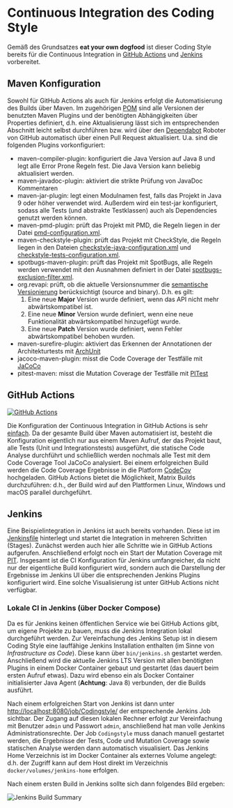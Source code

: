 # Continuous Integration des Coding Style

Gemäß des Grundsatzes **eat your own dogfood** ist dieser Coding Style bereits für die Continuous Integration
in [GitHub Actions](https://github.com/features/actions) und [Jenkins](https://jenkins.io) vorbereitet. 

## Maven Konfiguration

Sowohl für GitHub Actions als auch für Jenkins erfolgt die Automatisierung des Builds über Maven. Im zugehörigen 
[POM](../pom.xml) sind alle Versionen der benutzten Maven Plugins und der benötigten Abhängigkeiten über Properties
definiert, d.h. eine Aktualisierung lässt sich im entsprechenden Abschnitt leicht selbst durchführen bzw. wird 
über den [Dependabot](https://dependabot.com) Roboter von GitHub automatisch über einen Pull Request aktualisiert. 
U.a. sind die folgenden Plugins vorkonfiguriert:
- maven-compiler-plugin: konfiguriert die Java Version auf Java 8 und legt alle Error Prone Regeln fest. Die Java 
  Version kann beliebig aktualisiert werden. 
- maven-javadoc-plugin: aktiviert die strikte Prüfung von JavaDoc Kommentaren
- maven-jar-plugin: legt einen Modulnamen fest, falls das Projekt in Java 9 oder höher verwendet wird. Außerdem wird
ein test-jar konfiguriert, sodass alle Tests (und abstrakte Testklassen) auch als Dependencies genutzt werden können.
- maven-pmd-plugin: prüft das Projekt mit PMD, die Regeln liegen in der Datei [pmd-configuration.xml](../etc/pmd-configuration.xml).
- maven-checkstyle-plugin: prüft das Projekt mit CheckStyle, die Regeln liegen in den Dateien [checkstyle-java-configuration.xml](../etc/checkstyle-java-configuration.xml) und [checkstyle-tests-configuration.xml](../etc/checkstyle-tests-configuration.xml).
- spotbugs-maven-plugin: prüft das Projekt mit SpotBugs, alle Regeln werden verwendet mit den Ausnahmen definiert in der Datei [spotbugs-exclusion-filter.xml](../etc/spotbugs-exclusion-filter.xml).
- org.revapi: prüft, ob die aktuelle Versionsnummer die [semantische Versionierung](https://semver.org) berücksichtigt (source and binary). D.h. es gilt:
    1. Eine neue **Major** Version wurde definiert, wenn das API nicht mehr abwärtskompatibel ist.
    2. Eine neue **Minor** Version wurde definiert, wenn eine neue Funktionalität abwärtskompatibel hinzugefügt wurde.
    3. Eine neue **Patch** Version wurde definiert, wenn Fehler abwärtskompatibel behoben wurden.
- maven-surefire-plugin: aktiviert das Erkennen der Annotationen der Architekturtests mit [ArchUnit](https://www.archunit.org)
- jacoco-maven-plugin: misst die Code Coverage der Testfälle mit [JaCoCo](https://www.jacoco.org)
- pitest-maven: misst die Mutation Coverage der Testfälle mit [PITest](http://pitest.org)

## GitHub Actions

[![GitHub Actions](https://github.com/uhafner/codingstyle/workflows/GitHub%20CI/badge.svg)](https://github.com/uhafner/codingstyle/actions)

Die Konfiguration der Continuous Integration in GitHub Actions is sehr [einfach](../.github/workflows/ci.yml). 
Da der gesamte Build über Maven automatisiert ist, besteht die Konfiguration eigentlich nur aus einem Maven Aufruf,
der das Projekt baut, alle Tests (Unit und Integrationstests) ausgeführt, die statische Code Analyse durchführt
und schließlich werden nochmals alle Test mit dem Code Coverage Tool JaCoCo analysiert. Bei einem erfolgreichen 
Build werden die Code Coverage Ergebnisse in die Platform [CodeCov](https://app.codecov.io/gh/uhafner/codingstyle) hochgeladen.
GitHub Actions bietet die Möglichkeit, Matrix Builds durchzuführen: d.h., der Build wird auf den Plattformen Linux, 
Windows und macOS parallel durchgeführt.

## Jenkins

Eine Beispielintegration in Jenkins ist auch bereits vorhanden. Diese ist im [Jenkinsfile](../Jenkinsfile) hinterlegt
und startet die Integration in mehreren Schritten (Stages). Zunächst werden auch hier alle Schritte wie in GitHub Actions
aufgerufen. Anschließend erfolgt noch ein Start der Mutation Coverage mit [PIT](http://pitest.org). Insgesamt ist
die CI Konfiguration für Jenkins umfangreicher, da nicht nur der eigentliche Build konfiguriert wird, sondern
auch die Darstellung der Ergebnisse im Jenkins UI über die entsprechenden Jenkins Plugins konfiguriert wird.
Eine solche Visualisierung ist unter GitHub Actions nicht verfügbar. 

### Lokale CI in Jenkins (über Docker Compose)

Da es für Jenkins keinen öffentlichen Service wie bei GitHub Actions gibt, um eigene Projekte zu bauen, muss die Jenkins 
Integration lokal durchgeführt werden. Zur Vereinfachung des Jenkins Setup ist in diesem Coding Style eine
lauffähige Jenkins Installation enthalten (im Sinne von *Infrastructure as Code*). 
Diese kann über `bin/jenkins.sh` gestartet werden. Anschließend wird die
aktuelle Jenkins LTS Version mit allen benötigten Plugins in einem Docker Container gebaut und gestartet (das dauert
beim ersten Aufruf etwas). Dazu wird ebenso ein als Docker Container initialisierter Java Agent (**Achtung**: Java 8) 
verbunden, der die Builds ausführt. 
<!-- markdown-link-check-disable-next-line -->
Nach einem erfolgreichen Start von Jenkins ist dann unter [http://localhost:8080/job/Codingstyle/](http://localhost:8080/job/Codingstyle/) der entsprechende Jenkins Job sichtbar. 
Der Zugang auf diesen lokalen Rechner erfolgt zur Vereinfachung 
mit Benutzer `admin` und Passwort `admin`, anschließend hat man volle Jenkins Administrationsrechte. 
Der Job `Codingstyle` muss danach manuell gestartet werden,
die Ergebnisse der Tests, Code und Mutation Coverage sowie statischen Analyse werden dann automatisch
visualisiert. Das Jenkins Home Verzeichnis ist im Docker Container als externes Volume angelegt: d.h. der Zugriff kann
auf dem Host direkt im Verzeichnis `docker/volumes/jenkins-home` erfolgen.

Nach einem ersten Build in Jenkins sollte sich dann folgendes Bild ergeben:

![Jenkins Build Summary](images/build-result.png)
